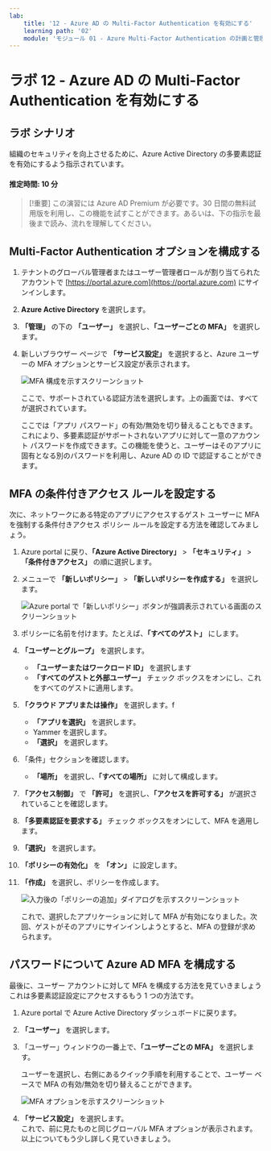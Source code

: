 ```yaml
---
lab:
    title: '12 - Azure AD の Multi-Factor Authentication を有効にする'
    learning path: '02'
    module: 'モジュール 01 - Azure Multi-Factor Authentication の計画と管理を行う'
---
```


# ラボ 12 - Azure AD の Multi-Factor Authentication を有効にする

## ラボ シナリオ

組織のセキュリティを向上させるために、Azure Active Directory の多要素認証を有効にするよう指示されています。

#### 推定時間: 10 分

>[!重要]
>この演習には Azure AD Premium が必要です。30 日間の無料試用版を利用し、この機能を試すことができます。あるいは、下の指示を最後まで読み、流れを理解してください。

## Multi-Factor Authentication オプションを構成する

1. テナントのグローバル管理者またはユーザー管理者ロールが割り当てられたアカウントで [https://portal.azure.com](https://portal.azure.com) にサインインします。

1. **Azure Active Directory** を選択します。

1. **「管理」** の下の **「ユーザー」** を選択し、**「ユーザーごとの MFA」** を選択します。

1. 新しいブラウザー ページで **「サービス設定」** を選択すると、Azure ユーザーの MFA オプションとサービス設定が表示されます。

    ![MFA 構成を示すスクリーンショット](./media/lp2-mod1-mfa-settings.png)

    ここで、サポートされている認証方法を選択します。上の画面では、すべてが選択されています。

    ここでは「アプリ パスワード」の有効/無効を切り替えることもできます。これにより、多要素認証がサポートされないアプリに対して一意のアカウント パスワードを作成できます。この機能を使うと、ユーザーはそのアプリに固有となる別のパスワードを利用し、Azure AD の ID で認証することができます。

## MFA の条件付きアクセス ルールを設定する

次に、ネットワークにある特定のアプリにアクセスするゲスト ユーザーに MFA を強制する条件付きアクセス ポリシー ルールを設定する方法を確認してみましょう。

1. Azure portal に戻り、**「Azure Active Directory」** > **「セキュリティ」** > **「条件付きアクセス」** の順に選択します。

1. メニューで **「新しいポリシー」** > **「新しいポリシーを作成する」** を選択します。

    ![Azure portal で「新しいポリシー」ボタンが強調表示されている画面のスクリーンショット](./media/lp2-mod1-azure-ad-conditional-access-policy.png)

1. ポリシーに名前を付けます。たとえば、**「すべてのゲスト」** にします。

1. **「ユーザーとグループ」** を選択します。

    - **「ユーザーまたはワークロード ID」** を選択します  
    - **「すべてのゲストと外部ユーザー」** チェック ボックスをオンにし、これをすべてのゲストに適用します。  

1. **「クラウド アプリまたは操作」** を選択します。f

    - **「アプリを選択」** を選択します。  
    - Yammer を選択します。  
    - **「選択」** を選択します。

1. 「条件」セクションを確認します。

    - **「場所」** を選択し、**「すべての場所」** に対して構成します。

1. **「アクセス制御」** で **「許可」** を選択し、**「アクセスを許可する」** が選択されていることを確認します。

1. **「多要素認証を要求する」** チェック ボックスをオンにして、MFA を適用します。

1. **「選択」** を選択します。

1. **「ポリシーの有効化」** を **「オン」** に設定します。

1. **「作成」** を選択し、ポリシーを作成します。

    ![入力後の「ポリシーの追加」ダイアログを示すスクリーンショット](./media/lp2-mod1-conditional-access-new-policy-complete.png)

    これで、選択したアプリケーションに対して MFA が有効になりました。次回、ゲストがそのアプリにサインインしようとすると、MFA の登録が求められます。

## パスワードについて Azure AD MFA を構成する

最後に、ユーザー アカウントに対して MFA を構成する方法を見ていきましょうこれは多要素認証設定にアクセスするもう 1 つの方法です。

1. Azure portal で Azure Active Directory ダッシュボードに戻ります。

1. **「ユーザー」** を選択します。

1. 「ユーザー」ウィンドウの一番上で、**「ユーザーごとの MFA」** を選択します。

    ユーザーを選択し、右側にあるクイック手順を利用することで、ユーザー ベースで MFA の有効/無効を切り替えることができます。

    ![MFA オプションを示すスクリーンショット](./media/lp2-mod1-mfa-service-settings-and-users.png)

1. **「サービス設定」** を選択します。  
    これで、前に見たものと同じグローバル MFA オプションが表示されます。以上についてもう少し詳しく見ていきましょう。

